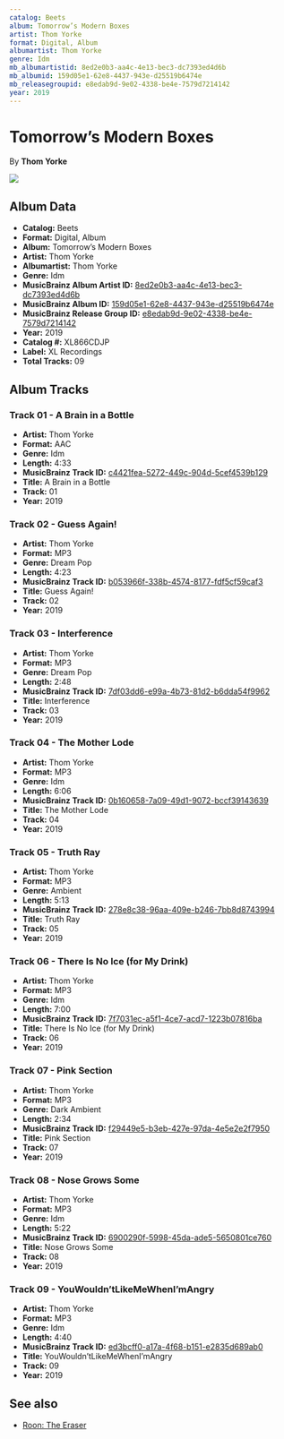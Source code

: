```yaml
---
catalog: Beets
album: Tomorrow’s Modern Boxes
artist: Thom Yorke
format: Digital, Album
albumartist: Thom Yorke
genre: Idm
mb_albumartistid: 8ed2e0b3-aa4c-4e13-bec3-dc7393ed4d6b
mb_albumid: 159d05e1-62e8-4437-943e-d25519b6474e
mb_releasegroupid: e8edab9d-9e02-4338-be4e-7579d7214142
year: 2019
---
```


# Tomorrow’s Modern Boxes

By **Thom Yorke**

![](../../assets/beetscovers/Thom_Yorke-Tomorrow’s_Modern_Boxes.jpg)

## Album Data

- **Catalog:** Beets
- **Format:** Digital, Album
- **Album:** Tomorrow’s Modern Boxes
- **Artist:** Thom Yorke
- **Albumartist:** Thom Yorke
- **Genre:** Idm
- **MusicBrainz Album Artist ID:** [8ed2e0b3-aa4c-4e13-bec3-dc7393ed4d6b](https://musicbrainz.org/artist/8ed2e0b3-aa4c-4e13-bec3-dc7393ed4d6b)
- **MusicBrainz Album ID:** [159d05e1-62e8-4437-943e-d25519b6474e](https://musicbrainz.org/release/159d05e1-62e8-4437-943e-d25519b6474e)
- **MusicBrainz Release Group ID:** [e8edab9d-9e02-4338-be4e-7579d7214142](https://musicbrainz.org/release-group/e8edab9d-9e02-4338-be4e-7579d7214142)
- **Year:** 2019
- **Catalog #:** XL866CDJP
- **Label:** XL Recordings
- **Total Tracks:** 09

## Album Tracks

### Track 01 - A Brain in a Bottle

- **Artist:** Thom Yorke
- **Format:** AAC
- **Genre:** Idm
- **Length:** 4:33
- **MusicBrainz Track ID:** [c4421fea-5272-449c-904d-5cef4539b129](https://musicbrainz.org/recording/c4421fea-5272-449c-904d-5cef4539b129)
- **Title:** A Brain in a Bottle
- **Track:** 01
- **Year:** 2019

### Track 02 - Guess Again!

- **Artist:** Thom Yorke
- **Format:** MP3
- **Genre:** Dream Pop
- **Length:** 4:23
- **MusicBrainz Track ID:** [b053966f-338b-4574-8177-fdf5cf59caf3](https://musicbrainz.org/recording/b053966f-338b-4574-8177-fdf5cf59caf3)
- **Title:** Guess Again!
- **Track:** 02
- **Year:** 2019

### Track 03 - Interference

- **Artist:** Thom Yorke
- **Format:** MP3
- **Genre:** Dream Pop
- **Length:** 2:48
- **MusicBrainz Track ID:** [7df03dd6-e99a-4b73-81d2-b6dda54f9962](https://musicbrainz.org/recording/7df03dd6-e99a-4b73-81d2-b6dda54f9962)
- **Title:** Interference
- **Track:** 03
- **Year:** 2019

### Track 04 - The Mother Lode

- **Artist:** Thom Yorke
- **Format:** MP3
- **Genre:** Idm
- **Length:** 6:06
- **MusicBrainz Track ID:** [0b160658-7a09-49d1-9072-bccf39143639](https://musicbrainz.org/recording/0b160658-7a09-49d1-9072-bccf39143639)
- **Title:** The Mother Lode
- **Track:** 04
- **Year:** 2019

### Track 05 - Truth Ray

- **Artist:** Thom Yorke
- **Format:** MP3
- **Genre:** Ambient
- **Length:** 5:13
- **MusicBrainz Track ID:** [278e8c38-96aa-409e-b246-7bb8d8743994](https://musicbrainz.org/recording/278e8c38-96aa-409e-b246-7bb8d8743994)
- **Title:** Truth Ray
- **Track:** 05
- **Year:** 2019

### Track 06 - There Is No Ice (for My Drink)

- **Artist:** Thom Yorke
- **Format:** MP3
- **Genre:** Idm
- **Length:** 7:00
- **MusicBrainz Track ID:** [7f7031ec-a5f1-4ce7-acd7-1223b07816ba](https://musicbrainz.org/recording/7f7031ec-a5f1-4ce7-acd7-1223b07816ba)
- **Title:** There Is No Ice (for My Drink)
- **Track:** 06
- **Year:** 2019

### Track 07 - Pink Section

- **Artist:** Thom Yorke
- **Format:** MP3
- **Genre:** Dark Ambient
- **Length:** 2:34
- **MusicBrainz Track ID:** [f29449e5-b3eb-427e-97da-4e5e2e2f7950](https://musicbrainz.org/recording/f29449e5-b3eb-427e-97da-4e5e2e2f7950)
- **Title:** Pink Section
- **Track:** 07
- **Year:** 2019

### Track 08 - Nose Grows Some

- **Artist:** Thom Yorke
- **Format:** MP3
- **Genre:** Idm
- **Length:** 5:22
- **MusicBrainz Track ID:** [6900290f-5998-45da-ade5-5650801ce760](https://musicbrainz.org/recording/6900290f-5998-45da-ade5-5650801ce760)
- **Title:** Nose Grows Some
- **Track:** 08
- **Year:** 2019

### Track 09 - YouWouldn’tLikeMeWhenI’mAngry

- **Artist:** Thom Yorke
- **Format:** MP3
- **Genre:** Idm
- **Length:** 4:40
- **MusicBrainz Track ID:** [ed3bcff0-a17a-4f68-b151-e2835d689ab0](https://musicbrainz.org/recording/ed3bcff0-a17a-4f68-b151-e2835d689ab0)
- **Title:** YouWouldn’tLikeMeWhenI’mAngry
- **Track:** 09
- **Year:** 2019


## See also

- [Roon: The Eraser](../../Roon/Thom_Yorke/The_Eraser.md)
